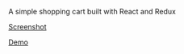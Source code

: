 A simple shopping cart built with React and Redux

[Screenshot](screenshot.jpg)

[Demo](https://pop-cart.herokuapp.com)

